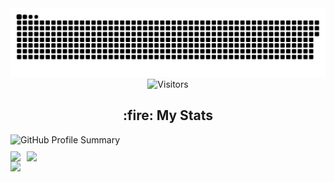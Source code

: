<div align="center">
  <div align="center">
    <picture>
      <source
        media="(prefers-color-scheme: dark)"
        srcset="https://github.com/k13wk4/k13wk4/blob/output/github-contribution-grid-snake.svg"
      />
      <source
        media="(prefers-color-scheme: light)"
        srcset="https://raw.githubusercontent.com/k13wk4/k13wk4/output/github-contribution-grid-snake.svg"
      />
      <img
        alt="github contribution grid snake animation"
        src="https://raw.githubusercontent.com/k13wk4/k13wk4/output/github-contribution-grid-snake.svg"
      />
  </picture>
  </div>
  <img alt="Visitors" src="https://komarev.com/ghpvc/?username=k13wk4&label=Profile%20Visits&style=for-the-badge" />
  <br>
<!--<a href="https://t.me/k13wk4">
    <img src="https://img.shields.io/badge/-Channel-1a1b27?style=for-the-badge&logo=telegram" alt="Telegram channel">
  </a>-->
</div>

<div id="stats" align="center" style="display: flex; flex-direction: column;">
    <h2>:fire: My Stats</h2>
    <a style="display: flex; align-items: center;">
        <img src="https://github-profile-summary-cards.vercel.app/api/cards/profile-details?username=k13wk4&theme=dark" alt="GitHub Profile Summary" style="margin-bottom: 10px;" />
    </a>
    <a style="display: flex;">
        <img src="https://github-profile-summary-cards.vercel.app/api/cards/repos-per-language?username=k13wk4&theme=dark" style="margin-right: 10px;">
        <img src="https://github-profile-summary-cards.vercel.app/api/cards/stats?username=k13wk4&theme=dark">
    </a>
</div>

<!--horizontal divider(gradiant)-->
<img src="https://user-images.githubusercontent.com/73097560/115834477-dbab4500-a447-11eb-908a-139a6edaec5c.gif">
